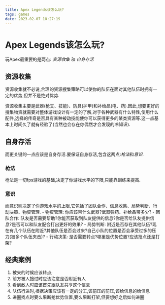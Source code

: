 ```yaml
---
title: Apex Legends该怎么玩?
tags: games
date: 2023-02-07 18:27:19
---
```


# Apex Legends该怎么玩?

玩Apex最重要的是两点: *资源收集* 和 *自身存活*

## 资源收集
资源收集就不必说,合理的资源搜集策略可以使你的队伍在面对其他队伍时拥有一定的优势,但并不是绝对优势.

资源收集主要是武器(枪支、技能)、防具(护甲)和补给品(电、药).因此,想要更好的搜集物资就需要对整体游戏设计有一定的了解,对于各种武器有什么特性,使用什么配件,选择的传奇是否具有某种被动技能使你可以获得更多的某类资源等.这一点基本上时间久了就有经验了(当然也会存在你偶然才会发现的冷知识).

## 自身存活
而更关键的一点应该是自身存活.要保证自身存活,包含这两点:*枪法*和*意识*.

### 枪法
枪法是一切fps游戏的基础,决定了你游戏水平的下限,只能靠训练来提高.

### 意识
而意识则决定了你游戏水平的上限,它包括了团队合作、信息收集、局势判断、行动决策、物资管理.
	- 物资管理: 你应该带什么武器?武器弹药、补给品带多少?
	- 团队合作: 队友是否需要帮助?你能否获取到队友提供的信息?你是否给队友提供信息?是否可以和队友配合打出更好的效果?
	- 局势判断: 附近是否存在其他队伍?现在有几个队伍在附近?其他队伍是否会过来?自己小队的位置是否会承受过多的压力(被多个队伍夹击)?
	- 行动决策: 是否需要转点?哪里是优势位置?应该抢点还是打架?

## 经典案例
1. 被夹的时候应该转点;
2. 前方被人搜过时应该注意是否附近有人
3. 看到敌人时应该首先跟队友共享这个信息
4. 队伍行进时,根据决策应该有一定的分工,该前压的前压,该给信息的给信息
5. 进圈找点时要么果断抢优势位置,要么果断打架,但要想好之后如何进圈